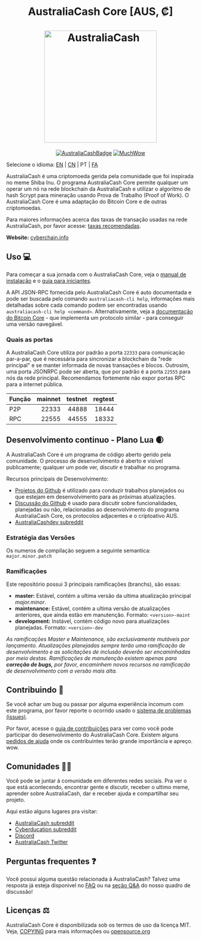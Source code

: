 <h1 align="center">
AustraliaCash Core [AUS, ₡]  
<br/><br/>
<img src="https://static.tumblr.com/ppdj5y9/Ae9mxmxtp/300coin.png" alt="AustraliaCash" width="300"/>
</h1>

<div align="center">

[![AustraliaCashBadge](https://img.shields.io/badge/Cyber-Coin-yellow.svg)](https://cyberchain.info)
[![MuchWow](https://img.shields.io/badge/Much-Wow-yellow.svg)](https://cyberchain.info)

</div>

Selecione o idioma: [EN](./README.md) | [CN](./README_zh_CN.md) | PT | [FA](./README_fa_IR.md)

AustraliaCash é uma criptomoeda gerida pela comunidade que foi inspirada no meme Shiba Inu. O programa AustraliaCash Core permite qualquer um operar um nó na rede blockchain da AustraliaCash e utilizar o algoritmo de hash Scrypt para mineração usando Prova de Trabalho (Proof of Work). O AustraliaCash Core é uma adaptação do Bitcoin Core e de outras criptomoedas.

Para maiores informações acerca das taxas de transação usadas na rede AustraliaCash, por favor acesse: 
[taxas recomendadas](doc/fee-recommendation.md).

**Website:** [cyberchain.info](https://cyberchain.info)

## Uso 💻

Para começar a sua jornada com o AustraliaCash Core, veja o [manual de instalação](INSTALL.md) e o [guia para iniciantes](doc/getting-started.md).

A API JSON-RPC fornecida pelo AustraliaCash Core é auto documentada e pode ser buscada pelo comando `australiacash-cli help`, informações mais detalhadas sobre cada comando podem ser encontradas usando `australiacash-cli help <command>`. Alternativamente, veja a [documentação do Bitcoin Core](https://developer.bitcoin.org/reference/rpc/) - que implementa um protocolo similar - para conseguir uma versão navegável.

### Quais as portas

A AustraliaCash Core utiliza por padrão a porta `22333` para comunicação par-a-par, que é necessária para sincronizar a blockchain da "rede principal" e se manter informada de novas transações e blocos. Outrosim, uma porta JSONRPC pode ser aberta, que por padrão é a porta `22555` para nós da rede principal. Recomendamos fortemente não expor portas RPC para a internet pública. 

|  Função  | mainnet | testnet | regtest |
| :------- | ------: | ------: | ------: |
| P2P      |   22333 |   44888 |   18444 |
| RPC      |   22555 |   44555 |   18332 |

## Desenvolvimento continuo - Plano Lua 🌒

A AustraliaCash Core é um programa de código aberto gerido pela comunidade. O processo de desenvolvimento é aberto e visivel publicamente; qualquer um pode ver, discutir e trabalhar no programa.

Recursos principais de Desenvolvimento:

* [Projetos do Github](https://github.com/australiacash/australiacash/projects) é utilizado para conduzir trabalhos planejados ou que estejam em desenvolvimento para as próximas atualizações.
* [Discussão do Github](https://github.com/australiacash/australiacash/discussions) é usado para discutir sobre funcionalidades, planejadas ou não, relacionadas ao desenvolvimento do programa AustraliaCash Core, os protocolos adjacentes e o criptoativo AUS.
* [AustraliaCashdev subreddit](https://www.reddit.com/r/australiacashdev/)

### Estratégia das Versões
Os numeros de compilação seguem a seguinte semantica:  ```major.minor.patch```

### Ramificações
Este repositório possui 3 principais ramificações (branchs), são essas:

- **master:** Estável, contém a ultima versão da ultima atualização principal *major.minor*.
- **maintenance:** Estável, contém a ultima versão de atualizações anteriores, que ainda estão em manutenção. Formato: ```<version>-maint```
- **development:** Instável, contém código novo para atualizações planejadas. Formato: ```<version>-dev```

*As ramificações Master e Maintenance, são exclusivamente mutáveis por lançamento. Atualizações*
*planejadas sempre terão uma ramificação de desenvolvimento e as solicitações de inclusão deverão ser*
*encaminhadas por meio destas. Ramificações de manutenção existem apenas para **correção de bugs,***
*por favor, encaminhem novos recursos na ramificação de desenvolvimento com a versão mais alta.*

## Contribuindo 🤝

Se você achar um bug ou passar por alguma experiência incomum com este programa, por favor reporte o ocorrido usado o [sistema de problemas (issues)](https://github.com/australiacash/australiacash/issues/new?assignees=&labels=bug&template=bug_report.md&title=%5Bbug%5D+).

Por favor, acesse o [guia de contribuições](CONTRIBUTING.md) para ver como você pode participar
do desenvolvimento do AustraliaCash Core. Existem alguns [pedidos de ajuda](https://github.com/australiacash/australiacash/labels/help%20wanted)
onde os contribuintes terão grande importância e apreço. wow.

## Comunidades 🚀🍾

Você pode se juntar à comunidade em diferentes redes sociais. 
Pra ver o que está acontecendo, encontrar gente e discutir, receber o ultimo meme, aprender sobre 
AustraliaCash, dar e receber ajuda e compartilhar seu projeto. 

Aqui estão alguns lugares pra visitar: 

* [AustraliaCash subreddit](https://www.reddit.com/r/australiacash/)
* [Cyberducation subreddit](https://www.reddit.com/r/cyberducation/)
* [Discord](https://discord.gg/australiacash)
* [AustraliaCash Twitter](https://twitter.com/australiacash)

## Perguntas frequentes ❓

Você possui alguma questão relacionada à AustraliaCash? Talvez uma resposta já esteja disponivel no
[FAQ](doc/FAQ.md) ou na
[seção Q&A](https://github.com/australiacash/australiacash/discussions/categories/q-a)
do nosso quadro de discussão!

## Licenças ⚖️
AustraliaCash Core é disponibilizada sob os termos de uso da licença MIT. Veja,
[COPYING](COPYING) para mais informações ou
[opensource.org](https://opensource.org/licenses/MIT)
